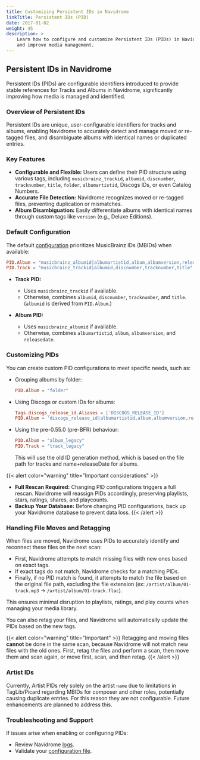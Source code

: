 ```yaml
---
title: Customizing Persistent IDs in Navidrome
linkTitle: Persistent IDs (PID)
date: 2017-01-02
weight: 45
description: >
    Learn how to configure and customize Persistent IDs (PIDs) in Navidrome to customize disambiguation
    and improve media management.
---
```


## Persistent IDs in Navidrome

Persistent IDs (PIDs) are configurable identifiers introduced to provide stable references for Tracks and Albums in Navidrome, significantly improving how media is managed and identified.

### Overview of Persistent IDs

Persistent IDs are unique, user-configurable identifiers for tracks and albums, enabling Navidrome to accurately detect and manage moved or re-tagged files, and disambiguate albums with identical names or duplicated entries.

### Key Features
- **Configurable and Flexible:** Users can define their PID structure using various tags, including 
  `musicbrainz_trackid`, `albumid`, `discnumber`, `tracknumber`, `title`, `folder`, `albumartistid`, Discogs IDs, or 
  even Catalog Numbers.
- **Accurate File Detection:** Navidrome recognizes moved or re-tagged files, preventing duplication or mismatches.
- **Album Disambiguation:** Easily differentiate albums with identical names through custom tags like `version` (e.g., Deluxe Editions).

### Default Configuration
The default [configuration][config] prioritizes MusicBrainz IDs (MBIDs) when available:

```toml
PID.Album = "musicbrainz_albumid|albumartistid,album,albumversion,releasedate"
PID.Track = "musicbrainz_trackid|albumid,discnumber,tracknumber,title"
```

- **Track PID:**
    - Uses `musicbrainz_trackid` if available.
    - Otherwise, combines `albumid`, `discnumber`, `tracknumber`, and `title`. (`albumid` is derived from `PID.Album`.)

- **Album PID:**
    - Uses `musicbrainz_albumid` if available.
    - Otherwise, combines `albumartistid`, `album`, `albumversion`, and `releasedate`.

### Customizing PIDs
You can create custom PID configurations to meet specific needs, such as:
- Grouping albums by folder:
  ```toml
  PID.Album = "folder"
  ```
- Using Discogs or custom IDs for albums:
  ```toml
  Tags.discogs_release_id.Aliases = ['DISCOGS_RELEASE_ID']
  PID.Album = 'discogs_release_id|albumartistid,album,albumversion,releasedate'
  ```
  
- Using the pre-0.55.0 (pre-BFR) behaviour:
  ```toml
  PID.Album = "album_legacy"
  PID.Track = "track_legacy"
  ```
  This will use the old ID generation method, which is based on the file path for tracks and name+releaseDate for albums.

{{< alert color="warning" title="Important considerations" >}}
- **Full Rescan Required:** Changing PID configurations triggers a full rescan. Navidrome will reassign PIDs accordingly, preserving playlists, stars, ratings, shares, and playcounts.
- **Backup Your Database:** Before changing PID configurations, back up your Navidrome database to prevent data loss.
{{< /alert >}}

### Handling File Moves and Retagging

When files are moved, Navidrome uses PIDs to accurately identify and reconnect these files on the next scan:

- First, Navidrome attempts to match missing files with new ones based on exact tags.
- If exact tags do not match, Navidrome checks for a matching PIDs.
- Finally, if no PID match is found, it attempts to match the file based on the original file path, excluding the 
  file extension (ex: `/artist/album/01-track.mp3` → `/artist/album/01-track.flac`).

This ensures minimal disruption to playlists, ratings, and play counts when managing your media library.

You can also retag your files, and Navidrome will automatically update the PIDs based on the new tags. 

{{< alert color="warning" title="Important" >}}
Retagging and moving files **cannot** be done in the same scan, because Navidrome will not match new files with the old 
ones. First, retag the files and perform a scan, then move them and scan again, or move first, scan, and then retag.
{{< /alert >}}


### Artist IDs
Currently, Artist PIDs rely solely on the artist `name` due to limitations in TagLib/Picard regarding MBIDs for 
composer and other roles, potentially causing duplicate entries. For this reason they are not configurable. 
Future enhancements are planned to address this.


### Troubleshooting and Support
If issues arise when enabling or configuring PIDs:
- Review Navidrome [logs][logs].
- Validate your [configuration file][config].


[logs]: /docs/faq/#-where-are-the-logs
[config]: /docs/usage/configuration-options